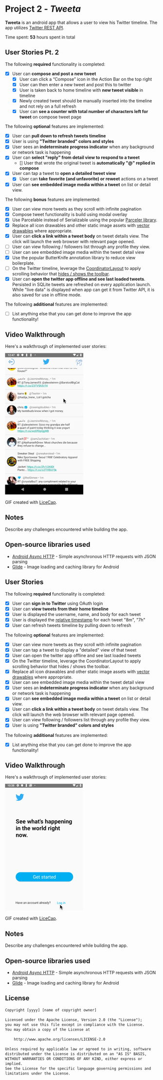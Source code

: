 # Project 2 - *Tweeta*

**Tweeta** is an android app that allows a user to view his Twitter timeline. The app utilizes [Twitter REST API](https://dev.twitter.com/rest/public).

Time spent: **53** hours spent in total

## User Stories Pt. 2

The following **required** functionality is completed:

- [x] User can **compose and post a new tweet**
  - [x] User can click a “Compose” icon in the Action Bar on the top right
  - [x] User can then enter a new tweet and post this to twitter
  - [x] User is taken back to home timeline with **new tweet visible** in timeline
  - [x] Newly created tweet should be manually inserted into the timeline and not rely on a full refresh
  - [x] User can **see a counter with total number of characters left for tweet** on compose tweet page

The following **optional** features are implemented:

- [x] User can **pull down to refresh tweets timeline**
- [x] User is using **"Twitter branded" colors and styles**
- [x] User sees an **indeterminate progress indicator** when any background or network task is happening
- [x] User can **select "reply" from detail view to respond to a tweet**
  - [] User that wrote the original tweet is **automatically "@" replied in compose**
- [x] User can tap a tweet to **open a detailed tweet view**
  - [x] User can **take favorite (and unfavorite) or reweet** actions on a tweet
- [x] User can **see embedded image media within a tweet** on list or detail view.

The following **bonus** features are implemented:

- [x] User can view more tweets as they scroll with infinite pagination
- [x] Compose tweet functionality is build using modal overlay
- [x] Use Parcelable instead of Serializable using the popular [Parceler library](http://guides.codepath.org/android/Using-Parceler).
- [x] Replace all icon drawables and other static image assets with [vector drawables](http://guides.codepath.org/android/Drawables#vector-drawables) where appropriate.
- [x] User can **click a link within a tweet body** on tweet details view. The click will launch the web browser with relevant page opened.
- [ ] User can view following / followers list through any profile they view.
- [ ] User can see embedded image media within the tweet detail view
- [x] Use the popular ButterKnife annotation library to reduce view boilerplate.
- [ ] On the Twitter timeline, leverage the [CoordinatorLayout](http://guides.codepath.org/android/Handling-Scrolls-with-CoordinatorLayout#responding-to-scroll-events) to apply scrolling behavior that [hides / shows the toolbar](http://guides.codepath.org/android/Using-the-App-ToolBar#reacting-to-scroll).
- [x] User can **open the twitter app offline and see last loaded tweets**. Persisted in SQLite tweets are refreshed on every application launch. While "live data" is displayed when app can get it from Twitter API, it is also saved for use in offline mode.

The following **additional** features are implemented:

- [ ] List anything else that you can get done to improve the app functionality!

## Video Walkthrough

Here's a walkthrough of implemented user stories:

<img src='walkthrough2.gif' width='' alt='Video Walkthrough' 
 img src='walkthrough3.gif' width=''/>

GIF created with [LiceCap](http://www.cockos.com/licecap/).

## Notes

Describe any challenges encountered while building the app.

## Open-source libraries used

- [Android Async HTTP](https://github.com/loopj/android-async-http) - Simple asynchronous HTTP requests with JSON parsing
- [Glide](https://github.com/bumptech/glide) - Image loading and caching library for Android

## User Stories

The following **required** functionality is completed:

- [x] User can **sign in to Twitter** using OAuth login
- [x]	User can **view tweets from their home timeline**
  - [x] User is displayed the username, name, and body for each tweet
  - [x] User is displayed the [relative timestamp](https://gist.github.com/nesquena/f786232f5ef72f6e10a7) for each tweet "8m", "7h"
- [x] User can refresh tweets timeline by pulling down to refresh

The following **optional** features are implemented:

- [x] User can view more tweets as they scroll with infinite pagination
- [x] User can tap a tweet to display a "detailed" view of that tweet
- [x] User can open the twitter app offline and see last loaded tweets
- [x] On the Twitter timeline, leverage the CoordinatorLayout to apply scrolling behavior that hides / shows the toolbar.
- [x] Replace all icon drawables and other static image assets with [vector drawables](http://guides.codepath.org/android/Drawables#vector-drawables) where appropriate.
- [x] User can see embedded image media within the tweet detail view
- [x] User sees an **indeterminate progress indicator** when any background or network task is happening
- [x] User can **see embedded image media within a tweet** on list or detail view.
- [x] User can **click a link within a tweet body** on tweet details view. The click will launch the web browser with relevant page opened.
- [x] User can view following / followers list through any profile they view.
- [x] User is using **"Twitter branded" colors and styles**

The following **additional** features are implemented:

- [x] List anything else that you can get done to improve the app functionality!

## Video Walkthrough

Here's a walkthrough of implemented user stories:

<img src='walkthrough.gif' title='Video Walkthrough' width='' alt='Video Walkthrough' />

GIF created with [LiceCap](http://www.cockos.com/licecap/).

## Notes

Describe any challenges encountered while building the app.

## Open-source libraries used

- [Android Async HTTP](https://github.com/loopj/android-async-http) - Simple asynchronous HTTP requests with JSON parsing
- [Glide](https://github.com/bumptech/glide) - Image loading and caching library for Android

## License

    Copyright [yyyy] [name of copyright owner]

    Licensed under the Apache License, Version 2.0 (the "License");
    you may not use this file except in compliance with the License.
    You may obtain a copy of the License at

        http://www.apache.org/licenses/LICENSE-2.0

    Unless required by applicable law or agreed to in writing, software
    distributed under the License is distributed on an "AS IS" BASIS,
    WITHOUT WARRANTIES OR CONDITIONS OF ANY KIND, either express or implied.
    See the License for the specific language governing permissions and
    limitations under the License.
